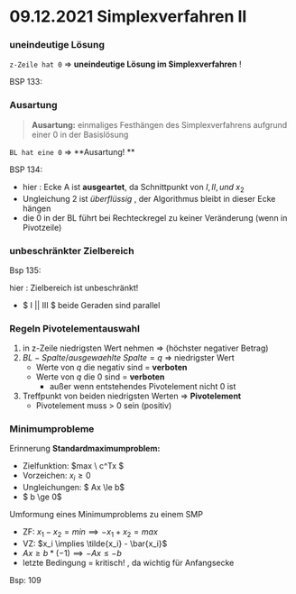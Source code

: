 # 09.12.2021 Simplexverfahren II



### uneindeutige Lösung 

`z-Zeile hat 0` => **uneindeutige Lösung im Simplexverfahren** !

BSP 133:

### Ausartung

> **Ausartung:** einmaliges Festhängen des Simplexverfahrens aufgrund einer 0 in der Basislösung

`BL hat eine 0` => **Ausartung! **

BSP 134:

- hier : Ecke A ist **ausgeartet**, da Schnittpunkt von $I, II, und  \ x_2$
- Ungleichung 2 ist *überflüssig* , der Algorithmus bleibt in dieser Ecke hängen
- die 0 in der BL führt bei Rechteckregel zu keiner Veränderung (wenn in Pivotzeile)



### unbeschränkter Zielbereich

Bsp 135: 

hier : Zielbereich ist unbeschränkt!

- $ I || III $ beide Geraden sind parallel 

### Regeln Pivotelementauswahl

1. in z-Zeile niedrigsten Wert nehmen => (höchster negativer Betrag)
2. $BL-Spalte / ausgewaehlte  \ Spalte = q$ => niedrigster Wert
    - Werte von *q* die negativ sind = **verboten**
    - Werte von *q* die 0 sind = **verboten**
        - außer wenn entstehendes Pivotelement nicht 0 ist 
3. Treffpunkt von beiden niedrigsten Werten => **Pivotelement**
    - Pivotelement muss > 0 sein (positiv)



### Minimumprobleme

Erinnerung **Standardmaximumproblem:** 

- Zielfunktion: $max \ c^Tx $
- Vorzeichen: $x_i \ge 0$
- Ungleichungen: $ Ax \le b$
- $ b \ge 0$

Umformung eines Minimumproblems zu einem SMP

- ZF: $x_1 - x_2 = min \implies -x_1+x_2 = max$
- VZ: $x_i \implies \tilde{x_i} - \bar{x_i}$
- $Ax \ge b  * (-1) \implies -Ax \le -b$
- letzte Bedingung = kritisch! , da wichtig für Anfangsecke



Bsp: 109 

